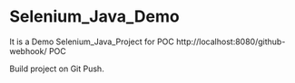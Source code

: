 # Selenium_Java_Demo
It is a Demo Selenium_Java_Project for POC
http://localhost:8080/github-webhook/ POC

Build project on Git Push.
